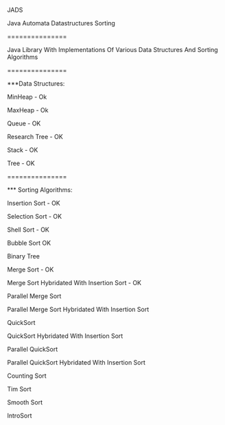 JADS

Java
Automata
Datastructures
Sorting

===============

Java Library With Implementations Of Various Data Structures And Sorting Algorithms


===============

***Data Structures:

MinHeap - Ok

MaxHeap - Ok

Queue - OK

Research Tree - OK

Stack - OK

Tree - OK


===============

*** Sorting Algorithms:

Insertion Sort - OK

Selection Sort - OK

Shell Sort - OK

Bubble Sort  OK

Binary Tree

Merge Sort - OK

Merge Sort Hybridated With Insertion Sort - OK

Parallel Merge Sort 

Parallel Merge Sort Hybridated With Insertion Sort

QuickSort

QuickSort Hybridated With Insertion Sort

Parallel QuickSort

Parallel QuickSort Hybridated With Insertion Sort

Counting Sort

Tim Sort

Smooth Sort

IntroSort
